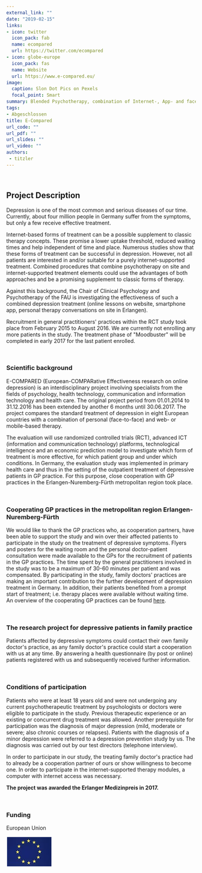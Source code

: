 ```yaml
---
external_link: ""
date: "2019-02-15"
links:
- icon: twitter
  icon_pack: fab
  name: ecompared
  url: https://twitter.com/ecompared
- icon: globe-europe
  icon_pack: fas
  name: Website
  url: https://www.e-compared.eu/
image:
  caption: Slon Dot Pics on Pexels
  focal_point: Smart
summary: Blended Psychotherapy, combination of Internet-, App- and face-to-face psychotherapy
tags:
- Abgeschlossen
title: E-Compared
url_code: ""
url_pdf: ""
url_slides: ""
url_video: ""
authors:
 - titzler
---
```


&nbsp;

## Project Description

Depression is one of the most common and serious diseases of our time. Currently, about four million people in Germany suffer from the symptoms, but only a few receive effective treatment.

Internet-based forms of treatment can be a possible supplement to classic therapy concepts. These promise a lower uptake threshold, reduced waiting times and help independent of time and place. Numerous studies show that these forms of treatment can be successful in depression. However, not all patients are interested in and/or suitable for a purely internet-supported treatment. Combined procedures that combine psychotherapy on site and internet-supported treatment elements could use the advantages of both approaches and be a promising supplement to classic forms of therapy.

Against this background, the Chair of Clinical Psychology and Psychotherapy of the FAU is investigating the effectiveness of such a combined depression treatment (online lessons on website, smartphone app, personal therapy conversations on site in Erlangen).

Recruitment in general practitioners' practices within the RCT study took place from February 2015 to August 2016. We are currently not enrolling any more patients in the study. The treatment phase of "Moodbuster" will be completed in early 2017 for the last patient enrolled.


&nbsp;

### Scientific background

E-COMPARED (European-COMPARative Effectiveness research on online depression) is an interdisciplinary project involving specialists from the fields of psychology, health technology, communication and information technology and health care. The original project period from 01.01.2014 to 31.12.2016 has been extended by another 6 months until 30.06.2017. The project compares the standard treatment of depression in eight European countries with a combination of personal (face-to-face) and web- or mobile-based therapy.

The evaluation will use randomized controlled trials (RCT), advanced ICT (information and communication technology) platforms, technological intelligence and an economic prediction model to investigate which form of treatment is more effective, for which patient group and under which conditions. In Germany, the evaluation study was implemented in primary health care and thus in the setting of the outpatient treatment of depressive patients in GP practice. For this purpose, close cooperation with GP practices in the Erlangen-Nuremberg-Fürth metropolitan region took place.

&nbsp;

### Cooperating GP practices in the metropolitan region Erlangen-Nuremberg-Fürth

We would like to thank the GP practices who, as cooperation partners, have been able to support the study and win over their affected patients to participate in the study on the treatment of depressive symptoms. Flyers and posters for the waiting room and the personal doctor-patient consultation were made available to the GPs for the recruitment of patients in the GP practices. The time spent by the general practitioners involved in the study was to be a maximum of 30-60 minutes per patient and was compensated. By participating in the study, family doctors' practices are making an important contribution to the further development of depression treatment in Germany. In addition, their patients benefited from a prompt start of treatment; i.e. therapy places were available without waiting time. An overview of the cooperating GP practices can be found [here](http://www.psych1.phil.uni-erlangen.de/forschung/internetbasierte-therapie/e-compared_hausrztliche_kooperationspartner_2016.pdf).


&nbsp;

### The research project for depressive patients in family practice

Patients affected by depressive symptoms could contact their own family doctor's practice, as any family doctor's practice could start a cooperation with us at any time. By answering a health questionnaire (by post or online) patients registered with us and subsequently received further information.


&nbsp;

### Conditions of participation

Patients who were at least 18 years old and were not undergoing any current psychotherapeutic treatment by psychologists or doctors were eligible to participate in the study. Previous therapeutic experience or an existing or concurrent drug treatment was allowed. Another prerequisite for participation was the diagnosis of major depression (mild, moderate or severe; also chronic courses or relapses). Patients with the diagnosis of a minor depression were referred to a depression prevention study by us. The diagnosis was carried out by our test directors (telephone interview).

In order to participate in our study, the treating family doctor's practice had to already be a cooperation partner of ours or show willingness to become one. In order to participate in the internet-supported therapy modules, a computer with internet access was necessary.

**The project was awarded the Erlanger Medizinpreis in 2017.**

&nbsp;

### Funding

European Union

![](banner.png)
